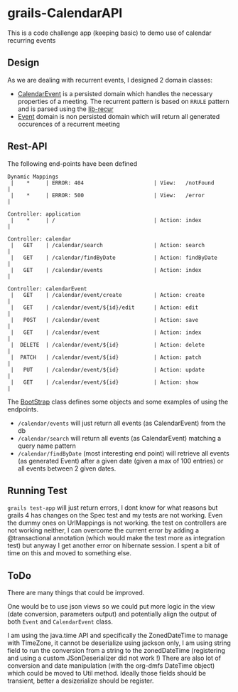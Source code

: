 # grails-CalendarAPI
This is a code challenge app (keeping basic) to demo use of calendar recurring events


## Design
As we are dealing with recurrent events, I designed 2 domain classes:
* [CalendarEvent](grails-app/domain/org/demo/calendar/CalendarEvent.groovy) is a persisted domain which handles the necessary properties of a meeting. The recurrent pattern is based on `RRULE` pattern and is parsed using the [lib-recur](https://github.com/dmfs/lib-recur)
* [Event](grails-app/domain/org/demo/calendar/Event.groovy) domain is non persisted domain which will return all generated occurences of a recurrent meeting

## Rest-API

The following end-points have been defined

```
Dynamic Mappings
 |    *     | ERROR: 404                      | View:   /notFound            |
 |    *     | ERROR: 500                      | View:   /error               |

Controller: application
 |    *     | /                               | Action: index                |

Controller: calendar
 |   GET    | /calendar/search                | Action: search               |
 |   GET    | /calendar/findByDate            | Action: findByDate           |
 |   GET    | /calendar/events                | Action: index                |

Controller: calendarEvent
 |   GET    | /calendar/event/create          | Action: create               |
 |   GET    | /calendar/event/${id}/edit      | Action: edit                 |
 |   POST   | /calendar/event                 | Action: save                 |
 |   GET    | /calendar/event                 | Action: index                |
 |  DELETE  | /calendar/event/${id}           | Action: delete               |
 |  PATCH   | /calendar/event/${id}           | Action: patch                |
 |   PUT    | /calendar/event/${id}           | Action: update               |
 |   GET    | /calendar/event/${id}           | Action: show                 |
 ```

The [BootStrap](grails-app/init/org/demo/calendar/BootStrap.groovy) class defines some objects and some examples of using the endpoints. 

* `/calendar/events` will just return all events (as CalendarEvent) from the db
* `/calendar/search` will return all events (as CalendarEvent) matching a query name pattern
* `/calendar/findByDate` (most interesting end point) will retrieve all events (as generated Event) after a given date (given a max of 100 entries) or all events between 2 given dates. 

## Running Test

`grails test-app` will just return errors, I dont know for what reasons but grails 4 has changes on the Spec test and my tests are not working. Even the dummy ones on UrlMappings is not working.
the test on controllers are not working neither, I can overcome the current error by adding a @transactional annotation (which would make the test more as integration test) but anyway I get another error on hibernate session.
I spent a bit of time on this and moved to something else.

## ToDo

There are many things that could be improved. 

One would be to use json views so we could put more logic in the view (date conversion, parameters output) and potentially align the output of both `Event` and `CalendarEvent` class.

I am using the java.time API and specifically the ZonedDateTime to manage with TimeZone, it cannot be deserialize using jackson only, I am using string field to run the conversion from a string to the zonedDateTime (registering and using a custom JSonDeserializer did not work !) There are also lot of conversion and date manipulation (with the org-dmfs DateTime object) which could be moved to Util method. Ideally those fields should be transient, better a desizerialize should be register.
